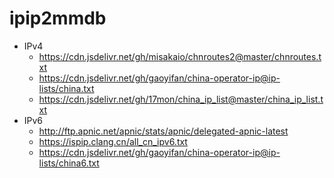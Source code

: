 # ipip2mmdb
- IPv4
    - https://cdn.jsdelivr.net/gh/misakaio/chnroutes2@master/chnroutes.txt
    - https://cdn.jsdelivr.net/gh/gaoyifan/china-operator-ip@ip-lists/china.txt
    - https://cdn.jsdelivr.net/gh/17mon/china_ip_list@master/china_ip_list.txt
- IPv6
    - http://ftp.apnic.net/apnic/stats/apnic/delegated-apnic-latest
    - https://ispip.clang.cn/all_cn_ipv6.txt
    - https://cdn.jsdelivr.net/gh/gaoyifan/china-operator-ip@ip-lists/china6.txt
